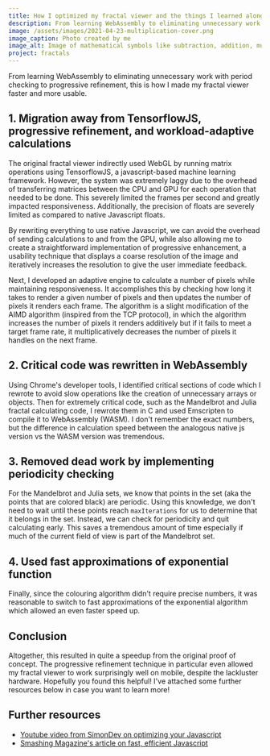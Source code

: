 ```yaml
---
title: How I optimized my fractal viewer and the things I learned along the way
description: From learning WebAssembly to eliminating unnecessary work with period checking to progressive refinement, this is how I made my fractal viewer faster and more usable.
image: /assets/images/2021-04-23-multiplication-cover.png
image_caption: Photo created by me
image_alt: Image of mathematical symbols like subtraction, addition, multiplication, and equal signs
project: fractals
---
```


From learning WebAssembly to eliminating unnecessary work with period checking to progressive refinement, this is how I made my fractal viewer faster and more usable.

## 1. Migration away from TensorflowJS, progressive refinement, and workload-adaptive calculations
The original fractal viewer indirectly used WebGL by running matrix operations using TensorflowJS, a javascript-based machine learning framework. However, the system was extremely laggy due to the overhead of transferring matrices between the CPU and GPU for each operation that needed to be done. This severely limited the frames per second and greatly impacted responsiveness. Additionally, the precision of floats are severely limited as compared to native Javascript floats. 

By rewriting everything to use native Javascript, we can avoid the overhead of sending calculations to and from the GPU, while also allowing me to create a straightforward implementation of progressive enhancement, a usability technique that displays a coarse resolution of the image and iteratively increases the resolution to give the user immediate feedback.

Next, I developed an adaptive engine to calculate a number of pixels while maintaining responsiveness. It accomplishes this by checking how long it takes to render a given number of pixels and then updates the number of pixels it renders each frame. The algorithm is a slight modification of the AIMD algorithm (inspired from the TCP protocol), in which the algorithm increases the number of pixels it renders additively but if it fails to meet a target frame rate, it multiplicatively decreases the number of pixels it handles on the next frame.

## 2. Critical code was rewritten in WebAssembly
Using Chrome's developer tools, I identified critical sections of code which I rewrote to avoid slow operations like the creation of unnecessary arrays or objects. Then for extremely critical code, such as the Mandelbrot and Julia fractal calculating code, I rewrote them in C and used Emscripten to compile it to WebAssembly (WASM). I don't remember the exact numbers, but the difference in calculation speed between the analogous native js version vs the WASM version was tremendous.  

## 3. Removed dead work by implementing periodicity checking
For the Mandelbrot and Julia sets, we know that points in the set (aka the points that are colored black) are periodic. Using this knowledge, we don't need to wait until these points reach `maxIterations` for us to determine that it belongs in the set. Instead, we can check for periodicity and quit calculating early. This saves a tremendous amount of time especially if much of the current field of view is part of the Mandelbrot set. 

## 4. Used fast approximations of exponential function
Finally, since the colouring algorithm didn't require precise numbers, it was reasonable to switch to fast approximations of the exponential algorithm which allowed an even faster speed up.

## Conclusion
Altogether, this resulted in quite a speedup from the original proof of concept. The progressive refinement technique in particular even allowed my fractal viewer to work surprisingly well on mobile, despite the lackluster hardware. Hopefully you found this helpful! I've attached some further resources below in case you want to learn more!

## Further resources
-  [Youtube video from SimonDev on optimizing your Javascript](https://www.youtube.com/watch?v=oewDaISQpw0)
-  [Smashing Magazine's article on fast, efficient Javascript](https://www.smashingmagazine.com/2012/11/writing-fast-memory-efficient-javascript/)
